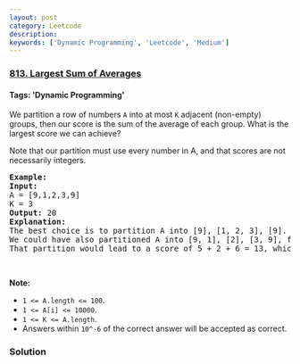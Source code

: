 ```yaml
---
layout: post
category: Leetcode
description: 
keywords: ['Dynamic Programming', 'Leetcode', 'Medium']
---
```

### [813. Largest Sum of Averages](https://leetcode.com/problems/largest-sum-of-averages)

#### Tags: 'Dynamic Programming'

<div class="content__u3I1 question-content__JfgR"><div><p>We partition a row of numbers <code>A</code> into at most <code>K</code> adjacent (non-empty) groups, then our score is the sum of the average of each group. What is the largest score we can achieve?</p>
<p>Note that our partition must use every number in A, and that scores are not necessarily integers.</p>
<pre><strong>Example:</strong>
<strong>Input:</strong> 
A = [9,1,2,3,9]
K = 3
<strong>Output:</strong> 20
<strong>Explanation:</strong> 
The best choice is to partition A into [9], [1, 2, 3], [9]. The answer is 9 + (1 + 2 + 3) / 3 + 9 = 20.
We could have also partitioned A into [9, 1], [2], [3, 9], for example.
That partition would lead to a score of 5 + 2 + 6 = 13, which is worse.
</pre>
<p> </p>
<p><strong>Note: </strong></p>
<ul>
<li><code>1 &lt;= A.length &lt;= 100</code>.</li>
<li><code>1 &lt;= A[i] &lt;= 10000</code>.</li>
<li><code>1 &lt;= K &lt;= A.length</code>.</li>
<li>Answers within <code>10^-6</code> of the correct answer will be accepted as correct.</li>
</ul>
</div></div>

### Solution
